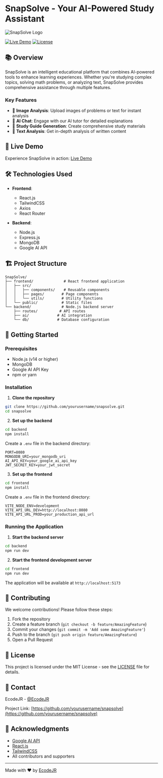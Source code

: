 # SnapSolve - Your AI-Powered Study Assistant

![SnapSolve Logo](./frontend/src/assets/logo.png)

[![Live Demo](https://img.shields.io/badge/Live%20Demo-Visit%20Site-blue)](https://snap-solve-ecodejr.vercel.app)
[![License](https://img.shields.io/badge/license-MIT-green)](./LICENSE)

## 📚 Overview

SnapSolve is an intelligent educational platform that combines AI-powered tools to enhance learning experiences. Whether you're studying complex topics, solving math problems, or analyzing text, SnapSolve provides comprehensive assistance through multiple features.

### Key Features

- 📸 **Image Analysis**: Upload images of problems or text for instant analysis
- 💬 **AI Chat**: Engage with our AI tutor for detailed explanations
- 📖 **Study Guide Generation**: Create comprehensive study materials
- 📝 **Text Analysis**: Get in-depth analysis of written content

## 🚀 Live Demo

Experience SnapSolve in action: [Live Demo](https://snap-solve-ecodejr.vercel.app)

## 🛠️ Technologies Used

- **Frontend**:
  - React.js
  - TailwindCSS
  - Axios
  - React Router

- **Backend**:
  - Node.js
  - Express.js
  - MongoDB
  - Google AI API

## 🏗️ Project Structure

```
SnapSolve/
├── frontend/              # React frontend application
│   ├── src/
│   │   ├── components/    # Reusable components
│   │   ├── pages/        # Page components
│   │   └── utils/        # Utility functions
│   └── public/           # Static files
└── backend/              # Node.js backend server
    ├── routes/          # API routes
    ├── ai/             # AI integration
    └── db/             # Database configuration
```

## 🚦 Getting Started

### Prerequisites

- Node.js (v14 or higher)
- MongoDB
- Google AI API Key
- npm or yarn

### Installation

1. **Clone the repository**
```bash
git clone https://github.com/yourusername/snapsolve.git
cd snapsolve
```

2. **Set up the backend**
```bash
cd backend
npm install
```

Create a `.env` file in the backend directory:
```env
PORT=8080
MONGODB_URI=your_mongodb_uri
AI_API_KEY=your_google_ai_api_key
JWT_SECRET_KEY=your_jwt_secret
```

3. **Set up the frontend**
```bash
cd frontend
npm install
```

Create a `.env` file in the frontend directory:
```env
VITE_NODE_ENV=development
VITE_API_URL_DEV=http://localhost:8080
VITE_API_URL_PROD=your_production_api_url
```

### Running the Application

1. **Start the backend server**
```bash
cd backend
npm run dev
```

2. **Start the frontend development server**
```bash
cd frontend
npm run dev
```

The application will be available at `http://localhost:5173`

## 🤝 Contributing

We welcome contributions! Please follow these steps:

1. Fork the repository
2. Create a feature branch (`git checkout -b feature/AmazingFeature`)
3. Commit your changes (`git commit -m 'Add some AmazingFeature'`)
4. Push to the branch (`git push origin feature/AmazingFeature`)
5. Open a Pull Request

## 📄 License

This project is licensed under the MIT License - see the [LICENSE](./LICENSE) file for details.

## 👥 Contact

EcodeJR - [@EcodeJR](https://twitter.com/EcodeJR)

Project Link: [https://github.com/yourusername/snapsolve](https://github.com/yourusername/snapsolve)

## 🙏 Acknowledgments

- [Google AI API](https://ai.google.dev/)
- [React.js](https://reactjs.org/)
- [TailwindCSS](https://tailwindcss.com/)
- All contributors and supporters

---

Made with ❤️ by [EcodeJR](https://github.com/EcodeJR)